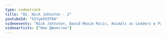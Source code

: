 ```yaml
---
type: videotrack
title: "02. Nick Johnston - 2"
youtubeId: "h1YymIU3TRA"
videoevents: "Nick Johnston, David Maxim Micic, Animals as Leaders в Patronaat"
videoartists: ["Ник Джонстон"]
---
```

